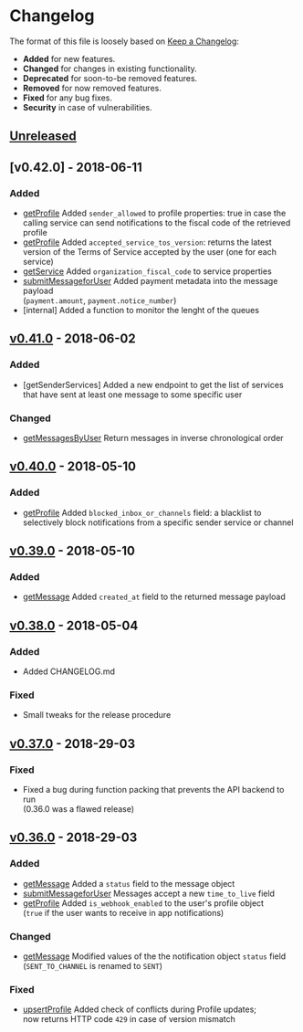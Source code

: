 # Changelog

The format of this file is loosely based on [Keep a Changelog](http://keepachangelog.com/en/1.0.0/):

- **Added** for new features.
- **Changed** for changes in existing functionality.
- **Deprecated** for soon-to-be removed features.
- **Removed** for now removed features.
- **Fixed** for any bug fixes.
- **Security** in case of vulnerabilities.

## [Unreleased]

## [v0.42.0] - 2018-06-11

### Added
- [getProfile] Added `sender_allowed` to profile properties: true in case the
  calling service can send notifications to the fiscal code of the retrieved profile
- [getProfile] Added `accepted_service_tos_version`: returns the latest version
  of the Terms of Service accepted by the user (one for each service)
- [getService] Added `organization_fiscal_code` to service properties
- [submitMessageforUser] Added payment metadata into the message payload  
  (`payment.amount`, `payment.notice_number`)
- [internal] Added a function to monitor the lenght of the queues

## [v0.41.0] - 2018-06-02

### Added
- [getSenderServices] Added a new endpoint to get the list of services
  that have sent at least one message to some specific user

### Changed
- [getMessagesByUser] Return messages in inverse chronological order

## [v0.40.0] - 2018-05-10

### Added
- [getProfile] Added `blocked_inbox_or_channels` field: a blacklist to selectively
  block notifications from a specific sender service or channel

## [v0.39.0] - 2018-05-10

### Added
- [getMessage] Added `created_at` field to the returned message payload 

## [v0.38.0] - 2018-05-04

### Added
- Added CHANGELOG.md

### Fixed
- Small tweaks for the release procedure

## [v0.37.0] - 2018-29-03

### Fixed
- Fixed a bug during function packing that prevents the API backend to run  
  (0.36.0 was a flawed release)

## [v0.36.0] - 2018-29-03

### Added
- [getMessage] Added a `status` field to the message object
- [submitMessageforUser] Messages accept a new `time_to_live` field
- [getProfile] Added `is_webhook_enabled` to the user's profile object  
  (`true` if the user wants to receive in app notifications)

### Changed
- [getMessage] Modified values of the the notification object `status` field  
  (`SENT_TO_CHANNEL` is renamed to `SENT`)

### Fixed
- [upsertProfile] Added check of conflicts during Profile updates;  
  now returns HTTP code `429` in case of version mismatch

[getService]: https://teamdigitale.github.io/digital-citizenship/api/public.html#operation/getService
[getMessage]: https://teamdigitale.github.io/digital-citizenship/api/public.html#operation/getMessage
[getMessagesByUser]: https://teamdigitale.github.io/digital-citizenship/api/public.html#operation/getMessagesByUser
[submitMessageforUser]: https://teamdigitale.github.io/digital-citizenship/api/public.html#operation/submitMessageforUser
[getProfile]: https://teamdigitale.github.io/digital-citizenship/api/public.html#operation/getProfile
[upsertProfile]: https://teamdigitale.github.io/digital-citizenship/api/public.html#operation/upsertProfile
[getInfo]: https://teamdigitale.github.io/digital-citizenship/api/public.html#operation/getInfo

[Unreleased]: https://github.com/teamdigitale/digital-citizenship-functions/compare/v0.41.0...HEAD
[v0.41.0]: https://github.com/teamdigitale/digital-citizenship-functions/compare/v0.40.0...v0.41.0
[v0.40.0]: https://github.com/teamdigitale/digital-citizenship-functions/compare/v0.39.0...v0.40.0
[v0.39.0]: https://github.com/teamdigitale/digital-citizenship-functions/compare/v0.38.0...v0.39.0
[v0.38.0]: https://github.com/teamdigitale/digital-citizenship-functions/compare/v0.37.0...v0.38.0
[v0.37.0]: https://github.com/teamdigitale/digital-citizenship-functions/compare/v0.36.0...v0.37.0
[v0.36.0]: https://github.com/teamdigitale/digital-citizenship-functions/compare/v0.35.0...v0.36.0
